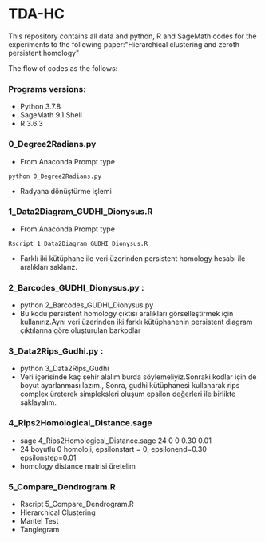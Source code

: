 # TDA-HC
This repository contains all data and python, R and SageMath codes for the experiments to the following paper:"Hierarchical clustering and zeroth persistent homology"

The flow of codes as the follows:

### Programs versions:
* Python 3.7.8
* SageMath 9.1 Shell
* R 3.6.3


### 0_Degree2Radians.py
- From Anaconda Prompt type
```
python 0_Degree2Radians.py
```
- Radyana dönüştürme işlemi

### 1_Data2Diagram_GUDHI_Dionysus.R
- From Anaconda Prompt type
```
Rscript 1_Data2Diagram_GUDHI_Dionysus.R
```
- Farklı iki kütüphane ile veri üzerinden persistent homology hesabı ile  aralıkları saklarız.

### 2_Barcodes_GUDHI_Dionysus.py :
- python 2_Barcodes_GUDHI_Dionysus.py
- Bu kodu persistent homology çıktısı aralıkları görselleştirmek için kullanırız.Aynı veri üzerinden iki farklı kütüphanenin persistent diagram çıktılarına göre oluşturulan barkodlar

### 3_Data2Rips_Gudhi.py :
- python 3_Data2Rips_Gudhi
- Veri içerisinde kaç şehir alalım burda söylemeliyiz.Sonraki kodlar için de boyut ayarlanması lazım.,
Sonra, gudhi kütüphanesi kullanarak  rips complex üreterek simpleksleri oluşum epsilon değerleri ile birlikte saklayalım.

### 4_Rips2Homological_Distance.sage
- sage 4_Rips2Homological_Distance.sage 24 0 0 0.30 0.01
- 24 boyutlu 0 homoloji, epsilonstart = 0, epsilonend=0.30 epsilonstep=0.01
- homology distance matrisi üretelim

### 5_Compare_Dendrogram.R
- Rscript 5_Compare_Dendrogram.R
- Hierarchical Clustering
- Mantel Test
- Tanglegram


